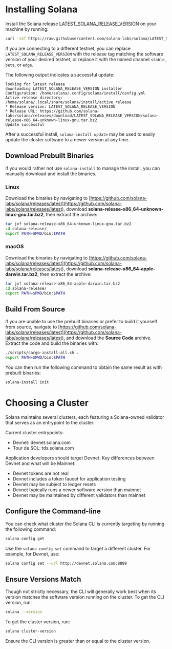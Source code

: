 # Installing Solana

Install the Solana release
[LATEST_SOLANA_RELEASE_VERSION](https://github.com/solana-labs/solana/releases/tag/LATEST_SOLANA_RELEASE_VERSION) on your
machine by running:

```bash
curl -sSf https://raw.githubusercontent.com/solana-labs/solana/LATEST_SOLANA_RELEASE_VERSION/install/solana-install-init.sh | sh -s - LATEST_SOLANA_RELEASE_VERSION
```

If you are connecting to a different testnet, you can replace `LATEST_SOLANA_RELEASE_VERSION` with the
release tag matching the software version of your desired testnet, or replace it
with the named channel `stable`, `beta`, or `edge`.

The following output indicates a successful update:

```text
looking for latest release
downloading LATEST_SOLANA_RELEASE_VERSION installer
Configuration: /home/solana/.config/solana/install/config.yml
Active release directory: /home/solana/.local/share/solana/install/active_release
* Release version: LATEST_SOLANA_RELEASE_VERSION
* Release URL: https://github.com/solana-labs/solana/releases/download/LATEST_SOLANA_RELEASE_VERSION/solana-release-x86_64-unknown-linux-gnu.tar.bz2
Update successful
```

After a successful install, `solana-install update` may be used to easily update
the cluster software to a newer version at any time.

## Download Prebuilt Binaries

If you would rather not use `solana-install` to manage the install, you can
manually download and install the binaries.

### Linux

Download the binaries by navigating to
[https://github.com/solana-labs/solana/releases/latest](https://github.com/solana-labs/solana/releases/latest),
download **solana-release-x86\_64-unknown-linux-gnu.tar.bz2**, then extract the
archive:

```bash
tar jxf solana-release-x86_64-unknown-linux-gnu.tar.bz2
cd solana-release/
export PATH=$PWD/bin:$PATH
```

### macOS

Download the binaries by navigating to
[https://github.com/solana-labs/solana/releases/latest](https://github.com/solana-labs/solana/releases/latest),
download **solana-release-x86\_64-apple-darwin.tar.bz2**, then extract the
archive:

```bash
tar jxf solana-release-x86_64-apple-darwin.tar.bz2
cd solana-release/
export PATH=$PWD/bin:$PATH
```

## Build From Source

If you are unable to use the prebuilt binaries or prefer to build it yourself
from source, navigate to
[https://github.com/solana-labs/solana/releases/latest](https://github.com/solana-labs/solana/releases/latest),
and download the **Source Code** archive. Extract the code and build the
binaries with:

```bash
./scripts/cargo-install-all.sh .
export PATH=$PWD/bin:$PATH
```

You can then run the following command to obtain the same result as with
prebuilt binaries:

```bash
solana-install init
```

# Choosing a Cluster

Solana maintains several clusters, each featuring a Solana-owned validator
that serves as an entrypoint to the cluster.

Current cluster entrypoints:

* Devnet: devnet.solana.com
* Tour de SOL: tds.solana.com

Application developers should target Devnet. Key differences
between Devnet and what will be Mainnet:

* Devnet tokens are not real
* Devnet includes a token faucet for application testing
* Devnet may be subject to ledger resets
* Devnet typically runs a newer software version than mainnet
* Devnet may be maintained by different validators than mainnet

## Configure the Command-line

You can check what cluster the Solana CLI is currently targeting by
running the following command:

```bash
solana config get
```

Use the `solana config set` command to target a different cluster.
For example, for Devnet, use:

```bash
solana config set --url http://devnet.solana.com:8899
```

## Ensure Versions Match

Though not strictly necessary, the CLI will generally work best when its version
matches the software version running on the cluster. To get the CLI version, run:

```bash
solana --version
```

To get the cluster version, run:

```bash
solana cluster-version
```

Ensure the CLI version is greater than or equal to the cluster version.
